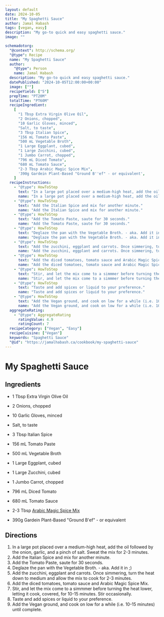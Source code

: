 ```yaml
---
layout: default
date: 2024-10-05
title: "My Spaghetti Sauce"
author: Jamal Habash
tags: [vegan, easy]
description: "My go-to quick and easy spaghetti sauce."
image: ""

schemadotorg:
  "@context": http://schema.org/
  "@type": Recipe
  name: "My Spaghetti Sauce"
  author:
    "@type": Person
    name: Jamal Habash
  description: "My go-to quick and easy spaghetti sauce."
  datePublished: "2024-10-05T12:00:00+00:00"
  image: [""]
  recipeYield: ["5"]
  prepTime: "PT20M"
  totalTime: "PT60M"
  recipeIngredient:
    [
      "1 Tbsp Extra Virgin Olive Oil",
      "2 Onions, chopped",
      "10 Garlic Gloves, minced",
      "Salt, to taste",
      "3 Tbsp Italian Spice",
      "156 mL Tomato Paste",
      "500 mL Vegetable Broth",
      "1 Large Eggplant, cubed",
      "1 Large Zucchini, cubed",
      "1 Jumbo Carrot, chopped",
      "796 mL Diced Tomato",
      "680 mL Tomato Sauce",
      "2-3 Tbsp Arabic Magic Spice Mix",
      '390g Gardein Plant-Based "Ground B''ef" - or equivalent',
    ]
  recipeInstructions:
    - "@type": HowToStep
      text: "In a large pot placed over a medium-high heat, add the oil followed by the onion, garlic, and a pinch of salt. Sweat the mix for 2-3 minutes."
      name: "In a large pot placed over a medium-high heat, add the oil followed by the onion, garlic, and a pinch of salt. Sweat the mix for 2-3 minutes."
    - "@type": HowToStep
      text: "Add the Italian Spice and mix for another minute."
      name: "Add the Italian Spice and mix for another minute."
    - "@type": HowToStep
      text: "Add the Tomato Paste, saute for 30 seconds."
      name: "Add the Tomato Paste, saute for 30 seconds."
    - "@type": HowToStep
      text: "Deglaze the pan with the Vegetable Broth. - aka. Add it in ;)"
      name: "Deglaze the pan with the Vegetable Broth. - aka. Add it in ;)"
    - "@type": HowToStep
      text: "Add the zucchini, eggplant and carrots. Once simmering, turn the heat down to medium and allow the mix to cook for 2-3 minutes."
      name: "Add the zucchini, eggplant and carrots. Once simmering, turn the heat down to medium and allow the mix to cook for 2-3 minutes."
    - "@type": HowToStep
      text: "Add the diced tomatoes, tomato sauce and Arabic Magic Spice Mix."
      name: "Add the diced tomatoes, tomato sauce and Arabic Magic Spice Mix."
    - "@type": HowToStep
      text: "Stir, and let the mix come to a simmmer before turning the heat lower, letting it cook, covered, for 10-15 minutes. Stir occasionally."
      name: "Stir, and let the mix come to a simmmer before turning the heat lower, letting it cook, covered, for 10-15 minutes. Stir occasionally."
    - "@type": HowToStep
      text: "Taste and add spices or liquid to your preference."
      name: "Taste and add spices or liquid to your preference."
    - "@type": HowToStep
      text: "Add the Vegan ground, and cook on low for a while (i.e. 10-15 minutes) until complete."
      name: "Add the Vegan ground, and cook on low for a while (i.e. 10-15 minutes) until complete."
  aggregateRating:
    - "@type": AggregateRating
      ratingValue: 4.9
      ratingCount: 7
  recipeCategory: ["Vegan", "Easy"]
  recipeCuisine: ["Vegan"]
  keywords: "Spaghetti Sauce"
  "@id": "https://jamalhabash.ca/cookbook/my-spaghetti-sauce"
---
```


# My Spaghetti Sauce

## Ingredients

- 1 Tbsp Extra Virgin Olive Oil
- 2 Onions, chopped
- 10 Garlic Gloves, minced
- Salt, to taste

- 3 Tbsp Italian Spice

- 156 mL Tomato Paste
- 500 mL Vegetable Broth

- 1 Large Eggplant, cubed
- 1 Large Zucchini, cubed
- 1 Jumbo Carrot, chopped

- 796 mL Diced Tomato
- 680 mL Tomato Sauce
- 2-3 Tbsp [Arabic Magic Spice Mix](https://jamalhabash.ca/cookbook/arabic-magic-spice-mix)

- 390g Gardein Plant-Based "Ground B'ef" - or equivalent

## Directions

1. In a large pot placed over a medium-high heat, add the oil followed by the onion, garlic, and a pinch of salt. Sweat the mix for 2-3 minutes.
2. Add the Italian Spice and mix for another minute.
3. Add the Tomato Paste, saute for 30 seconds.
4. Deglaze the pan with the Vegetable Broth. - aka. Add it in ;)
5. Add the zucchini, eggplant and carrots. Once simmering, turn the heat down to medium and allow the mix to cook for 2-3 minutes.
6. Add the diced tomatoes, tomato sauce and Arabic Magic Spice Mix.
7. Stir, and let the mix come to a simmmer before turning the heat lower, letting it cook, covered, for 10-15 minutes. Stir occasionally.
8. Taste and add spices or liquid to your preference.
9. Add the Vegan ground, and cook on low for a while (i.e. 10-15 minutes) until complete.
